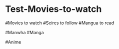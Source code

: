# Test-Movies-to-watch

#Movies to watch
#Seires to follow
#Mangua to read


#Manwha
#Manga


#Anime
